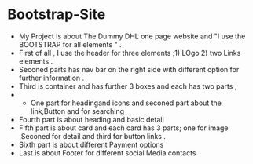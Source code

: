 # Bootstrap-Site
- My Project is about The  Dummy DHL one page  website and "I use the BOOTSTRAP for all elements  " .
- First of all , I use the header for three elements ;1) LOgo 2) two Links elements .
- Seconed parts has nav bar on the right side with different option for further information .
- Third is container and has further 3 boxes and each has two parts  ;
- - One part for headingand icons and seconed part about the link,Button and for searching
- Fourth part is about heading and basic detail
- Fifth part is about card and each card has 3 parts; one for image ,Seconed for detail and third for button links .
- Sixth part is about different Payment options
- Last is about Footer for different social Media contacts 

